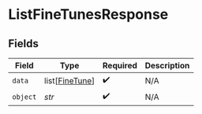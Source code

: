 # ListFineTunesResponse


## Fields

| Field                                             | Type                                              | Required                                          | Description                                       |
| ------------------------------------------------- | ------------------------------------------------- | ------------------------------------------------- | ------------------------------------------------- |
| `data`                                            | list[[FineTune](../../models/shared/finetune.md)] | :heavy_check_mark:                                | N/A                                               |
| `object`                                          | *str*                                             | :heavy_check_mark:                                | N/A                                               |